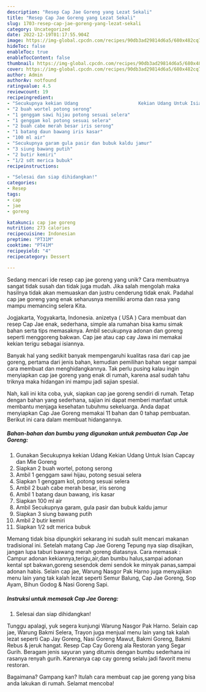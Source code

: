 ```yaml
---
description: "Resep Cap Jae Goreng yang Lezat Sekali"
title: "Resep Cap Jae Goreng yang Lezat Sekali"
slug: 1703-resep-cap-jae-goreng-yang-lezat-sekali
category: Uncategorized
date: 2022-12-19T01:17:55.904Z
image: https://img-global.cpcdn.com/recipes/90db3ad29814d6a5/680x482cq70/cap-jae-goreng-foto-resep-utama.jpg
hideToc: false
enableToc: true
enableTocContent: false
thumbnail: https://img-global.cpcdn.com/recipes/90db3ad29814d6a5/680x482cq70/cap-jae-goreng-foto-resep-utama.jpg
cover: https://img-global.cpcdn.com/recipes/90db3ad29814d6a5/680x482cq70/cap-jae-goreng-foto-resep-utama.jpg
author: Admin
authorAv: notfound
ratingvalue: 4.5
reviewcount: 19
recipeingredient:
- "Secukupnya kekian Udang                      Kekian Udang Untuk Isian Capcay dan Mie Goreng"
- "2 buah wortel potong serong"
- "1 genggam sawi hijau potong sesuai selera"
- "1 genggam kol potong sesuai selera"
- "2 buah cabe merah besar iris serong"
- "1 batang daun bawang iris kasar"
- "100 ml air"
- "Secukupnya garam gula pasir dan bubuk kaldu jamur"
- "3 siung bawang putih"
- "2 butir kemiri"
- "1/2 sdt merica bubuk"
recipeinstructions:

- "Selesai dan siap dihidangkan!"
categories:
- Resep
tags:
- cap
- jae
- goreng

katakunci: cap jae goreng 
nutrition: 273 calories
recipecuisine: Indonesian
preptime: "PT31M"
cooktime: "PT41M"
recipeyield: "4"
recipecategory: Dessert

---
```





Sedang mencari ide resep cap jae goreng yang unik? Cara membuatnya sangat tidak susah dan tidak juga mudah. Jika salah mengolah maka hasilnya tidak akan memuaskan dan justru cenderung tidak enak. Padahal cap jae goreng yang enak seharusnya memiliki aroma dan rasa yang mampu memancing selera Kita.





Jogjakarta, Yogyakarta, Indonesia. anizetya ( USA ) Cara membuat dan resep Cap Jae enak, sederhana, simple ala rumahan bisa kamu simak bahan serta tips memasaknya. Ambil secukupnya adonan dan goreng seperti menggoreng bakwan. Cap jae atau cap cay Jawa ini memakai kekian terigu sebagai isiannya.

Banyak hal yang sedikit banyak mempengaruhi kualitas rasa dari cap jae goreng, pertama dari jenis bahan, kemudian pemilihan bahan segar sampai cara membuat dan menghidangkannya. Tak perlu pusing kalau ingin menyiapkan cap jae goreng yang enak di rumah, karena asal sudah tahu triknya maka hidangan ini mampu jadi sajian spesial.






Nah, kali ini kita coba, yuk, siapkan cap jae goreng sendiri di rumah. Tetap dengan bahan yang sederhana, sajian ini dapat memberi manfaat untuk membantu menjaga kesehatan tubuhmu sekeluarga. Anda dapat menyiapkan Cap Jae Goreng memakai 11 bahan dan 0 tahap pembuatan. Berikut ini cara dalam membuat hidangannya.

<!--inarticleads1-->

##### Bahan-bahan dan bumbu yang digunakan untuk pembuatan Cap Jae Goreng:

1. Gunakan Secukupnya kekian Udang                      Kekian Udang Untuk Isian Capcay dan Mie Goreng
1. Siapkan 2 buah wortel, potong serong
1. Ambil 1 genggam sawi hijau, potong sesuai selera
1. Siapkan 1 genggam kol, potong sesuai selera
1. Ambil 2 buah cabe merah besar, iris serong
1. Ambil 1 batang daun bawang, iris kasar
1. Siapkan 100 ml air
1. Ambil Secukupnya garam, gula pasir dan bubuk kaldu jamur
1. Siapkan 3 siung bawang putih
1. Ambil 2 butir kemiri
1. Siapkan 1/2 sdt merica bubuk


Memang tidak bisa dipungkiri sekarang ini sudah sulit mencari makanan tradisional ini. Setelah matang Cap Jae Goreng Tepung nya siap disajikan, jangan lupa taburi bawang merah goreng diatasnya. Cara memasak : Campur adonan kekiannya,terigu,air,dan bumbu halus,sampai adonan kental spt bakwan,goreng sesendok demi sendok ke minyak panas,sampai adonan habis. Selain cap jae, Warung Nasgor Pak Harno juga menyajikan menu lain yang tak kalah lezat seperti Semur Balung, Cap Jae Goreng, Sop Ayam, Bihun Godog &amp; Nasi Goreng Sapi. 

<!--inarticleads2-->

##### Instruksi untuk memasak Cap Jae Goreng:


1. Selesai dan siap dihidangkan!

Tunggu apalagi, yuk segera kunjungi Warung Nasgor Pak Harno. Selain cap jae, Warung Bakmi Selera, Trayon juga menjual menu lain yang tak kalah lezat seperti Cap Jay Goreng, Nasi Goreng Mawut, Bakmi Goreng, Bakmi Rebus &amp; jeruk hangat. Resep Cap Cay Goreng ala Restoran yang Segar Gurih. Beragam jenis sayuran yang ditumis dengan bumbu sederhana ini rasanya renyah gurih. Karenanya cap cay goreng selalu jadi favorit menu restoran. 

Bagaimana? Gampang kan? Itulah cara membuat cap jae goreng yang bisa anda lakukan di rumah. Selamat mencoba!
